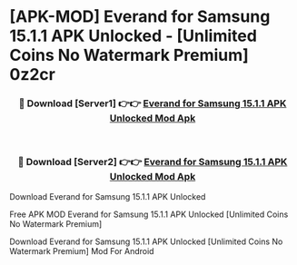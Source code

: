 # [APK-MOD] Everand for Samsung 15.1.1 APK Unlocked - [Unlimited Coins No Watermark Premium] 0z2cr



<div align="center">
<h3>🔴 Download [Server1] 👉👉 <a href="https://momento.my/?title=Everand_for_Samsung_15.1.1_APK_Unlocked">Everand for Samsung 15.1.1 APK Unlocked Mod Apk</a></h3><br>

<h3>🔴 Download [Server2] 👉👉 <a href="https://momento.my/?title=Everand_for_Samsung_15.1.1_APK_Unlocked">Everand for Samsung 15.1.1 APK Unlocked Mod Apk</a></h3>
</div>



Download Everand for Samsung 15.1.1 APK Unlocked 

Free APK MOD Everand for Samsung 15.1.1 APK Unlocked [Unlimited Coins No Watermark Premium]

Download Everand for Samsung 15.1.1 APK Unlocked [Unlimited Coins No Watermark Premium] Mod For Android
